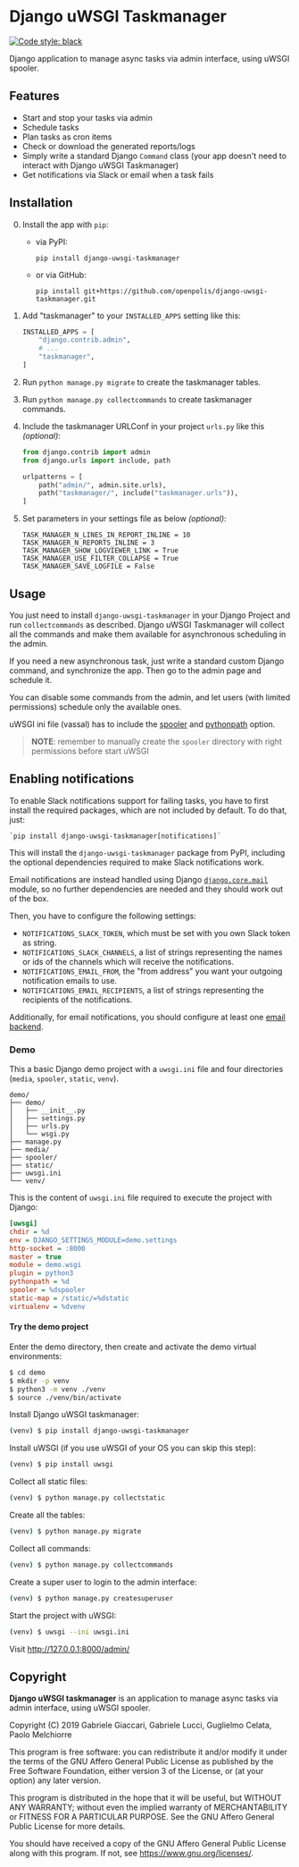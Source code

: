 # Django uWSGI Taskmanager

[![Code style: black](https://img.shields.io/badge/code%20style-black-000000.svg)](https://github.com/python/black)

Django application to manage async tasks via admin interface, using uWSGI spooler.

## Features

- Start and stop your tasks via admin
- Schedule tasks
- Plan tasks as cron items
- Check or download the generated reports/logs
- Simply write a standard Django `Command` class (your app doesn't need to interact with Django uWSGI Taskmanager)
- Get notifications via Slack or email when a task fails

## Installation

0.  Install the app with `pip`:

    -  via PyPI:

       `pip install django-uwsgi-taskmanager`

    -  or via GitHub:

       `pip install git+https://github.com/openpolis/django-uwsgi-taskmanager.git`

1.  Add "taskmanager" to your `INSTALLED_APPS` setting like this:

    ```python
    INSTALLED_APPS = [
        "django.contrib.admin",
        # ...
        "taskmanager",
    ]
    ```

2. Run `python manage.py migrate` to create the taskmanager tables.

3. Run `python manage.py collectcommands` to create taskmanager commands.

4. Include the taskmanager URLConf in your project `urls.py` like this _(optional)_:

    ```python
    from django.contrib import admin
    from django.urls import include, path
    
    urlpatterns = [
        path("admin/", admin.site.urls),
        path("taskmanager/", include("taskmanager.urls")),
    ]
    ```

5. Set parameters in your settings file as below _(optional)_:

    ```pythonstub
    TASK_MANAGER_N_LINES_IN_REPORT_INLINE = 10
    TASK_MANAGER_N_REPORTS_INLINE = 3
    TASK_MANAGER_SHOW_LOGVIEWER_LINK = True
    TASK_MANAGER_USE_FILTER_COLLAPSE = True
    TASK_MANAGER_SAVE_LOGFILE = False
    ```

## Usage

You just need to install `django-uwsgi-taskmanager` in your Django Project and run `collectcommands` as described.
Django uWSGI Taskmanager will collect all the commands and make them available for asynchronous scheduling in the admin.

If you need a new asynchronous task, just write a standard custom Django command, and synchronize the app. Then go to the admin page and schedule it.

You can disable some commands from the admin, and let users (with limited permissions) schedule only the available ones.

uWSGI ini file (vassal) has to include the [spooler](https://uwsgi-docs.readthedocs.io/en/latest/Spooler.html) and [pythonpath](https://uwsgi-docs.readthedocs.io/en/latest/PythonDecorators.html) option.

> **NOTE**: remember to manually create the `spooler` directory with right permissions before start uWSGI

## Enabling notifications

To enable Slack notifications support for failing tasks, you have to first install the
required packages, which are not included by default. To do that, just:

    `pip install django-uwsgi-taskmanager[notifications]`
    
This will install the `django-uwsgi-taskmanager` package from PyPI, including the optional dependencies
required to make Slack notifications work. 

Email notifications are instead handled using Django [`django.core.mail`](https://docs.djangoproject.com/en/2.2/topics/email/) 
module, so no further dependencies are needed and they should work out of the box.

Then, you have to configure the following settings:

- `NOTIFICATIONS_SLACK_TOKEN`, which must be set with you own Slack token as string.
- `NOTIFICATIONS_SLACK_CHANNELS`, a list of strings representing the names or ids of the channels which will receive the notifications.
- `NOTIFICATIONS_EMAIL_FROM`, the "from address" you want your outgoing notification emails to use.
- `NOTIFICATIONS_EMAIL_RECIPIENTS`, a list of strings representing the recipients of the notifications.

Additionally, for email notifications, you should configure at least one [email backend](https://docs.djangoproject.com/en/2.2/topics/email/#email-backends).

### Demo

This a basic Django demo project with a `uwsgi.ini` file and four directories (`media`, `spooler`, `static`, `venv`).

```
demo/
├── demo/
│   ├── __init__.py
│   ├── settings.py
│   ├── urls.py
│   └── wsgi.py
├── manage.py
├── media/
├── spooler/
├── static/
├── uwsgi.ini
└── venv/
```

This is the content of `uwsgi.ini` file required to execute the project with Django:

```ini
[uwsgi]
chdir = %d
env = DJANGO_SETTINGS_MODULE=demo.settings
http-socket = :8000
master = true
module = demo.wsgi
plugin = python3
pythonpath = %d
spooler = %dspooler
static-map = /static/=%dstatic
virtualenv = %dvenv
```

#### Try the demo project

Enter the demo directory, then create and activate the demo virtual environments:

```bash
$ cd demo
$ mkdir -p venv
$ python3 -m venv ./venv
$ source ./venv/bin/activate
```

Install Django uWSGI taskmanager:

```bash
(venv) $ pip install django-uwsgi-taskmanager
```

Install uWSGI (if you use uWSGI of your OS you can skip this step):

```bash
(venv) $ pip install uwsgi
```

Collect all static files:

```bash
(venv) $ python manage.py collectstatic
```

Create all the tables:

```bash
(venv) $ python manage.py migrate
```

Collect all commands:

```bash
(venv) $ python manage.py collectcommands
```

Create a super user to login to the admin interface:

```bash
(venv) $ python manage.py createsuperuser
```

Start the project with uWSGI:

```bash
(venv) $ uwsgi --ini uwsgi.ini
```

Visit http://127.0.0.1:8000/admin/

## Copyright

**Django uWSGI taskmanager** is an application to manage async tasks via admin interface, using uWSGI spooler.

Copyright (C) 2019 Gabriele Giaccari, Gabriele Lucci, Guglielmo Celata, Paolo Melchiorre

This program is free software: you can redistribute it and/or modify
it under the terms of the GNU Affero General Public License as
published by the Free Software Foundation, either version 3 of the
License, or (at your option) any later version.

This program is distributed in the hope that it will be useful,
but WITHOUT ANY WARRANTY; without even the implied warranty of
MERCHANTABILITY or FITNESS FOR A PARTICULAR PURPOSE.  See the
GNU Affero General Public License for more details.

You should have received a copy of the GNU Affero General Public License
along with this program.  If not, see <https://www.gnu.org/licenses/>.
